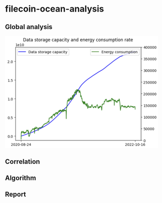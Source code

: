 # filecoin-ocean-analysis

## Global analysis
![alt text](https://github.com/mgavillo/filecoin-ocean-analysis/blob/main/images/DataStorageCapacity_EnergyConsumption.png)

## Correlation

## Algorithm

## Report
